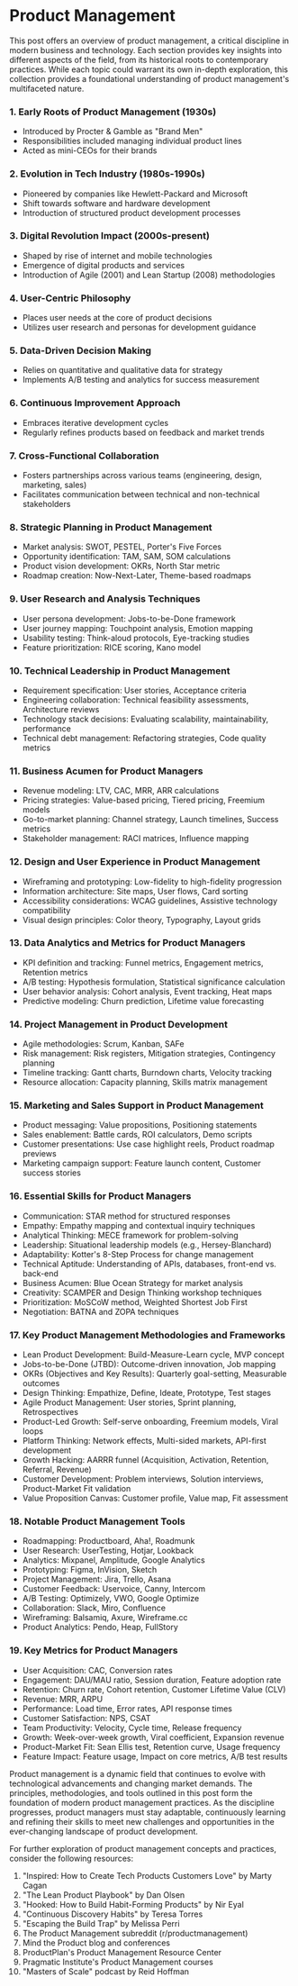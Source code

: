 # Product Management

This post offers an overview of product management, a critical discipline in modern business and technology. Each section provides key insights into different aspects of the field, from its historical roots to contemporary practices. While each topic could warrant its own in-depth exploration, this collection provides a foundational understanding of product management's multifaceted nature.

### 1. Early Roots of Product Management (1930s)

- Introduced by Procter & Gamble as "Brand Men"
- Responsibilities included managing individual product lines
- Acted as mini-CEOs for their brands

### 2. Evolution in Tech Industry (1980s-1990s)

- Pioneered by companies like Hewlett-Packard and Microsoft
- Shift towards software and hardware development
- Introduction of structured product development processes

### 3. Digital Revolution Impact (2000s-present)

- Shaped by rise of internet and mobile technologies
- Emergence of digital products and services
- Introduction of Agile (2001) and Lean Startup (2008) methodologies

### 4. User-Centric Philosophy

- Places user needs at the core of product decisions
- Utilizes user research and personas for development guidance

### 5. Data-Driven Decision Making

- Relies on quantitative and qualitative data for strategy
- Implements A/B testing and analytics for success measurement

### 6. Continuous Improvement Approach

- Embraces iterative development cycles
- Regularly refines products based on feedback and market trends

### 7. Cross-Functional Collaboration

- Fosters partnerships across various teams (engineering, design, marketing, sales)
- Facilitates communication between technical and non-technical stakeholders

### 8. Strategic Planning in Product Management

- Market analysis: SWOT, PESTEL, Porter's Five Forces
- Opportunity identification: TAM, SAM, SOM calculations
- Product vision development: OKRs, North Star metric
- Roadmap creation: Now-Next-Later, Theme-based roadmaps

### 9. User Research and Analysis Techniques

- User persona development: Jobs-to-be-Done framework
- User journey mapping: Touchpoint analysis, Emotion mapping
- Usability testing: Think-aloud protocols, Eye-tracking studies
- Feature prioritization: RICE scoring, Kano model

### 10. Technical Leadership in Product Management

- Requirement specification: User stories, Acceptance criteria
- Engineering collaboration: Technical feasibility assessments, Architecture reviews
- Technology stack decisions: Evaluating scalability, maintainability, performance
- Technical debt management: Refactoring strategies, Code quality metrics

### 11. Business Acumen for Product Managers

- Revenue modeling: LTV, CAC, MRR, ARR calculations
- Pricing strategies: Value-based pricing, Tiered pricing, Freemium models
- Go-to-market planning: Channel strategy, Launch timelines, Success metrics
- Stakeholder management: RACI matrices, Influence mapping

### 12. Design and User Experience in Product Management

- Wireframing and prototyping: Low-fidelity to high-fidelity progression
- Information architecture: Site maps, User flows, Card sorting
- Accessibility considerations: WCAG guidelines, Assistive technology compatibility
- Visual design principles: Color theory, Typography, Layout grids

### 13. Data Analytics and Metrics for Product Managers

- KPI definition and tracking: Funnel metrics, Engagement metrics, Retention metrics
- A/B testing: Hypothesis formulation, Statistical significance calculation
- User behavior analysis: Cohort analysis, Event tracking, Heat maps
- Predictive modeling: Churn prediction, Lifetime value forecasting

### 14. Project Management in Product Development

- Agile methodologies: Scrum, Kanban, SAFe
- Risk management: Risk registers, Mitigation strategies, Contingency planning
- Timeline tracking: Gantt charts, Burndown charts, Velocity tracking
- Resource allocation: Capacity planning, Skills matrix management

### 15. Marketing and Sales Support in Product Management

- Product messaging: Value propositions, Positioning statements
- Sales enablement: Battle cards, ROI calculators, Demo scripts
- Customer presentations: Use case highlight reels, Product roadmap previews
- Marketing campaign support: Feature launch content, Customer success stories

### 16. Essential Skills for Product Managers

- Communication: STAR method for structured responses
- Empathy: Empathy mapping and contextual inquiry techniques
- Analytical Thinking: MECE framework for problem-solving
- Leadership: Situational leadership models (e.g., Hersey-Blanchard)
- Adaptability: Kotter's 8-Step Process for change management
- Technical Aptitude: Understanding of APIs, databases, front-end vs. back-end
- Business Acumen: Blue Ocean Strategy for market analysis
- Creativity: SCAMPER and Design Thinking workshop techniques
- Prioritization: MoSCoW method, Weighted Shortest Job First
- Negotiation: BATNA and ZOPA techniques

### 17. Key Product Management Methodologies and Frameworks

- Lean Product Development: Build-Measure-Learn cycle, MVP concept
- Jobs-to-be-Done (JTBD): Outcome-driven innovation, Job mapping
- OKRs (Objectives and Key Results): Quarterly goal-setting, Measurable outcomes
- Design Thinking: Empathize, Define, Ideate, Prototype, Test stages
- Agile Product Management: User stories, Sprint planning, Retrospectives
- Product-Led Growth: Self-serve onboarding, Freemium models, Viral loops
- Platform Thinking: Network effects, Multi-sided markets, API-first development
- Growth Hacking: AARRR funnel (Acquisition, Activation, Retention, Referral, Revenue)
- Customer Development: Problem interviews, Solution interviews, Product-Market Fit validation
- Value Proposition Canvas: Customer profile, Value map, Fit assessment

### 18. Notable Product Management Tools

- Roadmapping: Productboard, Aha!, Roadmunk
- User Research: UserTesting, Hotjar, Lookback
- Analytics: Mixpanel, Amplitude, Google Analytics
- Prototyping: Figma, InVision, Sketch
- Project Management: Jira, Trello, Asana
- Customer Feedback: Uservoice, Canny, Intercom
- A/B Testing: Optimizely, VWO, Google Optimize
- Collaboration: Slack, Miro, Confluence
- Wireframing: Balsamiq, Axure, Wireframe.cc
- Product Analytics: Pendo, Heap, FullStory

### 19. Key Metrics for Product Managers

- User Acquisition: CAC, Conversion rates
- Engagement: DAU/MAU ratio, Session duration, Feature adoption rate
- Retention: Churn rate, Cohort retention, Customer Lifetime Value (CLV)
- Revenue: MRR, ARPU
- Performance: Load time, Error rates, API response times
- Customer Satisfaction: NPS, CSAT
- Team Productivity: Velocity, Cycle time, Release frequency
- Growth: Week-over-week growth, Viral coefficient, Expansion revenue
- Product-Market Fit: Sean Ellis test, Retention curve, Usage frequency
- Feature Impact: Feature usage, Impact on core metrics, A/B test results

Product management is a dynamic field that continues to evolve with technological advancements and changing market demands. The principles, methodologies, and tools outlined in this post form the foundation of modern product management practices. As the discipline progresses, product managers must stay adaptable, continuously learning and refining their skills to meet new challenges and opportunities in the ever-changing landscape of product development.

For further exploration of product management concepts and practices, consider the following resources:

1. "Inspired: How to Create Tech Products Customers Love" by Marty Cagan
2. "The Lean Product Playbook" by Dan Olsen
3. "Hooked: How to Build Habit-Forming Products" by Nir Eyal
4. "Continuous Discovery Habits" by Teresa Torres
5. "Escaping the Build Trap" by Melissa Perri
6. The Product Management subreddit (r/productmanagement)
7. Mind the Product blog and conferences
8. ProductPlan's Product Management Resource Center
9. Pragmatic Institute's Product Management courses
10. "Masters of Scale" podcast by Reid Hoffman